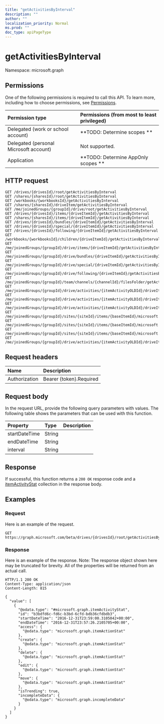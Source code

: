 ```yaml
---
title: "getActivitiesByInterval"
description: ""
author: ""
localization_priority: Normal
ms.prod: ""
doc_type: apiPageType
---
```


# getActivitiesByInterval

Namespace: microsoft.graph



## Permissions
One of the following permissions is required to call this API. To learn more, including how to choose permissions, see [Permissions](/concepts/permissions-reference.md).

|Permission type|Permissions (from most to least privileged)|
|:---|:---|
|Delegated (work or school account)|**TODO: Determine scopes **|
|Delegated (personal Microsoft account)|Not supported.|
|Application|**TODO: Determine AppOnly scopes **|

## HTTP request
<!-- {
  "blockType": "ignored"
}
-->
``` http
GET /drives/{drivesId}/root/getActivitiesByInterval
GET /shares/{sharesId}/root/getActivitiesByInterval
GET /workbooks/{workbooksId}/getActivitiesByInterval
GET /shares/{sharesId}/driveItem/getActivitiesByInterval
GET /me/joinedGroups/{groupId}/drive/root/getActivitiesByInterval
GET /drives/{drivesId}/items/{driveItemId}/getActivitiesByInterval
GET /shares/{sharesId}/items/{driveItemId}/getActivitiesByInterval
GET /drives/{drivesId}/bundles/{driveItemId}/getActivitiesByInterval
GET /drives/{drivesId}/special/{driveItemId}/getActivitiesByInterval
GET /drives/{drivesId}/following/{driveItemId}/getActivitiesByInterval
GET /workbooks/{workbooksId}/children/{driveItemId}/getActivitiesByInterval
GET /me/joinedGroups/{groupId}/drive/items/{driveItemId}/getActivitiesByInterval
GET /me/joinedGroups/{groupId}/drive/bundles/{driveItemId}/getActivitiesByInterval
GET /me/joinedGroups/{groupId}/drive/special/{driveItemId}/getActivitiesByInterval
GET /me/joinedGroups/{groupId}/drive/following/{driveItemId}/getActivitiesByInterval
GET /me/joinedGroups/{groupId}/team/channels/{channelId}/filesFolder/getActivitiesByInterval
GET /me/joinedGroups/{groupId}/drive/activities/{itemActivityOLDId}/driveItem/getActivitiesByInterval
GET /me/joinedGroups/{groupId}/drive/activities/{itemActivityOLDId}/driveItem/listItem/driveItem/getActivitiesByInterval
GET /me/joinedGroups/{groupId}/drive/activities/{itemActivityOLDId}/driveItem/children/{driveItemId}/getActivitiesByInterval
GET /me/joinedGroups/{groupId}/sites/{siteId}/items/{baseItemId}/microsoft.graph.sharedDriveItem/root/getActivitiesByInterval
GET /me/joinedGroups/{groupId}/sites/{siteId}/items/{baseItemId}/microsoft.graph.sharedDriveItem/driveItem/getActivitiesByInterval
GET /me/joinedGroups/{groupId}/sites/{siteId}/items/{baseItemId}/microsoft.graph.sharedDriveItem/items/{driveItemId}/getActivitiesByInterval
GET /me/joinedGroups/{groupId}/drive/activities/{itemActivityOLDId}/driveItem/analytics/itemActivityStats/{itemActivityStatId}/activities/{itemActivityId}/driveItem/getActivitiesByInterval
```

## Request headers
|Name|Description|
|:---|:---|
|Authorization|Bearer {token}.Required|

## Request body
In the request URL, provide the following query parameters with values.
The following table shows the parameters that can be used with this function.

|Property|Type|Description|
|:---|:---|:---|
|startDateTime|String||
|endDateTime|String||
|interval|String||



## Response
If successful, this function returns a `200 OK` response code and a [itemActivityStat](../resources/itemactivitystat.md) collection in the response body.

## Examples

### Request
Here is an example of the request.
<!-- {
  "blockType": "request",
  "name": "driveitem_getactivitiesbyinterval"
}
-->
``` http
GET https://graph.microsoft.com/beta/drives/{drivesId}/root/getActivitiesByInterval(startDateTime='parameterValue',endDateTime='parameterValue',interval='parameterValue')
```

### Response
Here is an example of the response. Note: The response object shown here may be truncated for brevity. All of the properties will be returned from an actual call.
<!-- {
  "blockType": "response",
  "truncated": true,
  "@odata.type": "collection(microsoft.graph.itemactivitystat)"
}
-->
``` http
HTTP/1.1 200 OK
Content-Type: application/json
Content-Length: 815

{
  "value": [
    {
      "@odata.type": "#microsoft.graph.itemActivityStat",
      "id": "b3bdfd6c-fd6c-b3bd-6cfd-bdb36cfdbdb3",
      "startDateTime": "2016-12-31T23:59:00.3105042+00:00",
      "endDateTime": "2016-12-31T23:57:26.2105705+00:00",
      "access": {
        "@odata.type": "microsoft.graph.itemActionStat"
      },
      "create": {
        "@odata.type": "microsoft.graph.itemActionStat"
      },
      "delete": {
        "@odata.type": "microsoft.graph.itemActionStat"
      },
      "edit": {
        "@odata.type": "microsoft.graph.itemActionStat"
      },
      "move": {
        "@odata.type": "microsoft.graph.itemActionStat"
      },
      "isTrending": true,
      "incompleteData": {
        "@odata.type": "microsoft.graph.incompleteData"
      }
    }
  ]
}
```

